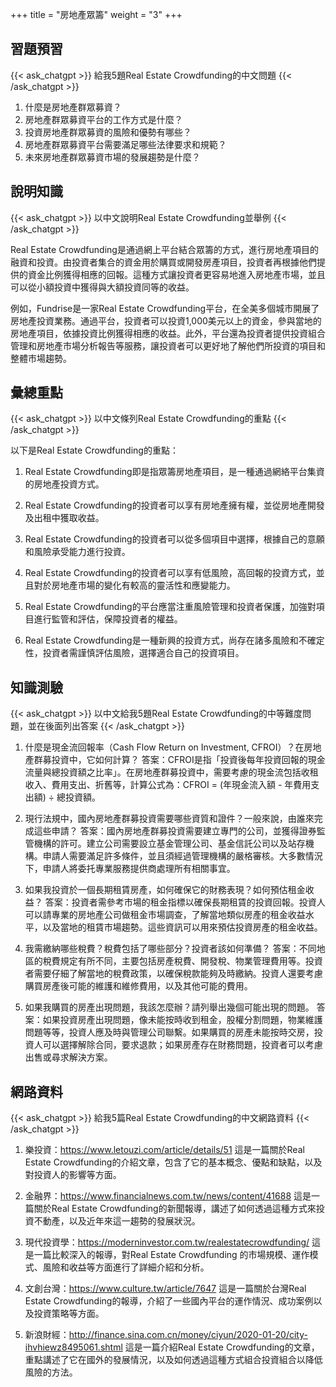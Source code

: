 +++
title = "房地產眾籌"
weight = "3"
+++
## 習題預習
{{< ask_chatgpt >}}
給我5題Real Estate Crowdfunding的中文問題
{{< /ask_chatgpt >}}



1. 什麼是房地產群眾募資？
2. 房地產群眾募資平台的工作方式是什麼？
3. 投資房地產群眾募資的風險和優勢有哪些？
4. 房地產群眾募資平台需要滿足哪些法律要求和規範？
5. 未來房地產群眾募資市場的發展趨勢是什麼？   

## 說明知識
{{< ask_chatgpt >}}
以中文說明Real Estate Crowdfunding並舉例
{{< /ask_chatgpt >}}



Real Estate Crowdfunding是通過網上平台結合眾籌的方式，進行房地產項目的融資和投資。由投資者集合的資金用於購買或開發房產項目，投資者再根據他們提供的資金比例獲得相應的回報。這種方式讓投資者更容易地進入房地產市場，並且可以從小額投資中獲得與大額投資同等的收益。

例如，Fundrise是一家Real Estate Crowdfunding平台，在全美多個城市開展了房地產投資業務。通過平台，投資者可以投資1,000美元以上的資金，參與當地的房地產項目，依據投資比例獲得相應的收益。此外，平台還為投資者提供投資組合管理和房地產市場分析報告等服務，讓投資者可以更好地了解他們所投資的項目和整體市場趨勢。   

## 彙總重點
{{< ask_chatgpt >}}
以中文條列Real Estate Crowdfunding的重點
{{< /ask_chatgpt >}}



以下是Real Estate Crowdfunding的重點：

1. Real Estate Crowdfunding即是指眾籌房地產項目，是一種通過網絡平台集資的房地產投資方式。

2. Real Estate Crowdfunding的投資者可以享有房地產擁有權，並從房地產開發及出租中獲取收益。

3. Real Estate Crowdfunding的投資者可以從多個項目中選擇，根據自己的意願和風險承受能力進行投資。

4. Real Estate Crowdfunding的投資者可以享有低風險，高回報的投資方式，並且對於房地產市場的變化有較高的靈活性和應變能力。

5. Real Estate Crowdfunding的平台應當注重風險管理和投資者保護，加強對項目進行監管和評估，保障投資者的權益。

6. Real Estate Crowdfunding是一種新興的投資方式，尚存在諸多風險和不確定性，投資者需謹慎評估風險，選擇適合自己的投資項目。   

## 知識測驗
{{< ask_chatgpt >}}
以中文給我5題Real Estate Crowdfunding的中等難度問題，並在後面列出答案
{{< /ask_chatgpt >}}



1. 什麼是現金流回報率（Cash Flow Return on Investment, CFROI）？在房地產群募投資中，它如何計算？
答案：CFROI是指「投資後每年投資回報的現金流量與總投資額之比率」。在房地產群募投資中，需要考慮的現金流包括收租收入、費用支出、折舊等，計算公式為：CFROI = (年現金流入額 - 年費用支出額) ÷ 總投資額。

2. 現行法規中，國內房地產群募投資需要哪些資質和證件？一般來說，由誰來完成這些申請？
答案：國內房地產群募投資需要建立專門的公司，並獲得證券監管機構的許可。建立公司需要設立基金管理公司、基金信託公司以及站存機構。申請人需要滿足許多條件，並且須經過管理機構的嚴格審核。大多數情況下，申請人將委托專業服務提供商處理所有相關事宜。

3. 如果我投資於一個長期租賃房產，如何確保它的財務表現？如何預估租金收益？
答案：投資者需參考市場的租金指標以確保長期租賃的投資回報。投資人可以請專業的房地產公司做租金市場調查，了解當地類似房產的租金收益水平，以及當地的租賃市場趨勢。這些資訊可以用來預估投資房產的租金收益。

4. 我需繳納哪些稅費？稅費包括了哪些部分？投資者該如何準備？ 
答案：不同地區的稅費規定有所不同，主要包括房產稅費、開發稅、物業管理費用等。投資者需要仔細了解當地的稅費政策，以確保稅款能夠及時繳納。投資人還要考慮購買房產後可能的維護和維修費用，以及其他可能的費用。

5. 如果我購買的房產出現問題，我該怎麼辦？請列舉出幾個可能出現的問題。
答案：如果投資房產出現問題，像未能按時收到租金，股權分割問題，物業維護問題等等，投資人應及時與管理公司聯繫。如果購買的房產未能按時交房，投資人可以選擇解除合同，要求退款；如果房產存在財務問題，投資者可以考慮出售或尋求解決方案。   

## 網路資料
{{< ask_chatgpt >}}
給我5篇Real Estate Crowdfunding的中文網路資料
{{< /ask_chatgpt >}}



1. 樂投資：https://www.letouzi.com/article/details/51
這是一篇關於Real Estate Crowdfunding的介紹文章，包含了它的基本概念、優點和缺點，以及對投資人的影響等方面。

2. 金融界：https://www.financialnews.com.tw/news/content/41688
這是一篇關於Real Estate Crowdfunding的新聞報導，講述了如何透過這種方式來投資不動產，以及近年來這一趨勢的發展狀況。

3. 現代投資學：https://moderninvestor.com.tw/realestatecrowdfunding/
這是一篇比較深入的報導，對Real Estate Crowdfunding 的市場規模、運作模式、風險和收益等方面進行了詳細介紹和分析。

4. 文創台灣：https://www.culture.tw/article/7647
這是一篇關於台灣Real Estate Crowdfunding的報導，介紹了一些國內平台的運作情況、成功案例以及投資策略等方面。

5. 新浪財經：http://finance.sina.com.cn/money/ciyun/2020-01-20/city-ihvhiewz8495061.shtml
這是一篇介紹Real Estate Crowdfunding的文章，重點講述了它在國外的發展情況，以及如何透過這種方式組合投資組合以降低風險的方法。   

